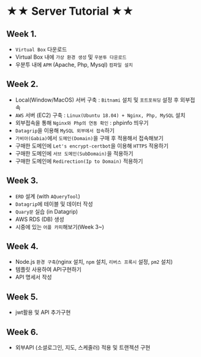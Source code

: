 # ★★ Server Tutorial ★★

## Week 1.
- `Virtual Box` 다운로드
- Virtual Box 내에 `가상 환경 생성` 및 `우분투 다운로드`
- 우분투 내에 `APM` (Apache, Php, Mysql) `컴파일 설치`

## Week 2.
- Local(Window/MacOS) 서버 구축 : `Bitnami` 설치 및 `포트포워딩` 설정 후 외부접속
- `AWS` 서버 (EC2) 구축 : `Linux(Ubuntu 18.04) + Nginx, Php, MySQL` 설치
- 외부접속을 통해 `Nginx와 Php의 연동 확인` : phpinfo 띄우기
- `Datagrip`을 이용해 `MySQL 외부에서 접속`하기
- `가비아(Gabia)`에서 `도메인(Domain)`을 구매 후 적용해서 접속해보기
- 구매한 도메인에 `Let's encrypt-certbot`을 이용해 `HTTPS` 적용하기
- 구매한 도메인에 `서브 도메인(SubDomain)`을 적용하기
- 구매한 도메인에 `Redirection(Ip to Domain)` 적용하기

## Week 3.
- `ERD` 설계 (with `AQueryTool`)
- `Datagrip`에 테이블 및 데이터 작성
- `Quary문` 실습 (in Datagrip)
- AWS RDS (DB) 생성
- 시중에 있는 `어플 카피`해보기(Week 3~)

## Week 4.
- Node.js `환경 구축`(nginx 설치, `npm` 설치, `리버스 프록시` 설정, `pm2` 설치)
- 템플릿 사용하여 API구현하기
- API 명세서 작성

## Week 5.
- jwt활용 및 API 추가구현

## Week 6.
- 외부API (소셜로그인, 지도, 스케줄러) 적용 및 트랜젝션 구현
